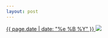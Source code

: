 ```yaml
---
layout: post
---
```


<p>
  <a href="/117">
    <time>{{ page.date | date: "%e %B %Y" }}</time>
    <img src="{{ site.assets_url }}/117.jpg">
  </a>
  
</p>
